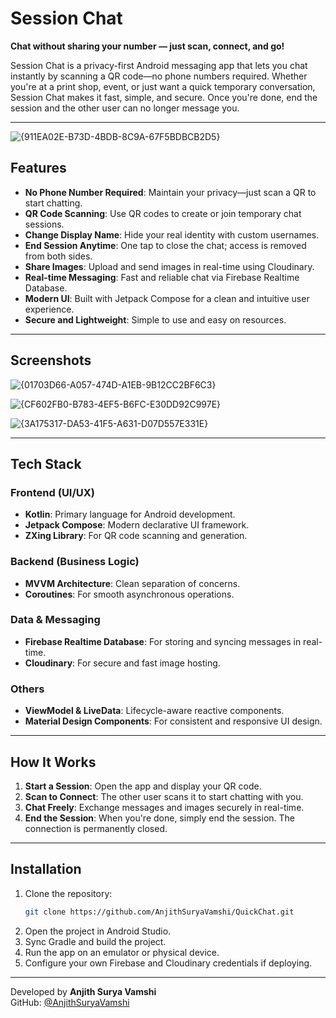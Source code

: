 # Session Chat

**Chat without sharing your number — just scan, connect, and go!**

Session Chat is a privacy-first Android messaging app that lets you chat instantly by scanning a QR code—no phone numbers required. Whether you're at a print shop, event, or just want a quick temporary conversation, Session Chat makes it fast, simple, and secure. Once you're done, end the session and the other user can no longer message you.

---
![{911EA02E-B73D-4BDB-8C9A-67F5BDBCB2D5}](https://github.com/user-attachments/assets/c61dd866-873b-441b-873e-3e6597629224)


## Features

- **No Phone Number Required**: Maintain your privacy—just scan a QR to start chatting.
- **QR Code Scanning**: Use QR codes to create or join temporary chat sessions.
- **Change Display Name**: Hide your real identity with custom usernames.
- **End Session Anytime**: One tap to close the chat; access is removed from both sides.
- **Share Images**: Upload and send images in real-time using Cloudinary.
- **Real-time Messaging**: Fast and reliable chat via Firebase Realtime Database.
- **Modern UI**: Built with Jetpack Compose for a clean and intuitive user experience.
- **Secure and Lightweight**: Simple to use and easy on resources.

---

## Screenshots

![{01703D66-A057-474D-A1EB-9B12CC2BF6C3}](https://github.com/user-attachments/assets/d580efd8-bb8f-4d72-9631-ecaa9a3d1cf1)

![{CF602FB0-B783-4EF5-B6FC-E30DD92C997E}](https://github.com/user-attachments/assets/04ff9985-efb7-4dc1-8439-3dc033e82390)


![{3A175317-DA53-41F5-A631-D07D557E331E}](https://github.com/user-attachments/assets/5da3dfed-9782-45cd-a524-ba70708d8154)

--- 

## Tech Stack

### **Frontend (UI/UX)**
- **Kotlin**: Primary language for Android development.
- **Jetpack Compose**: Modern declarative UI framework.
- **ZXing Library**: For QR code scanning and generation.

### **Backend (Business Logic)**
- **MVVM Architecture**: Clean separation of concerns.
- **Coroutines**: For smooth asynchronous operations.

### **Data & Messaging**
- **Firebase Realtime Database**: For storing and syncing messages in real-time.
- **Cloudinary**: For secure and fast image hosting.

### **Others**
- **ViewModel & LiveData**: Lifecycle-aware reactive components.
- **Material Design Components**: For consistent and responsive UI design.

---

## How It Works

1. **Start a Session**: Open the app and display your QR code.
2. **Scan to Connect**: The other user scans it to start chatting with you.
3. **Chat Freely**: Exchange messages and images securely in real-time.
4. **End the Session**: When you're done, simply end the session. The connection is permanently closed.

---


## Installation

1. Clone the repository:
   ```bash
   git clone https://github.com/AnjithSuryaVamshi/QuickChat.git
   ```
2. Open the project in Android Studio.
3. Sync Gradle and build the project.
4. Run the app on an emulator or physical device.
5. Configure your own Firebase and Cloudinary credentials if deploying.

---

Developed by **Anjith Surya Vamshi**  
GitHub: [@AnjithSuryaVamshi](https://github.com/AnjithSuryaVamshi)

